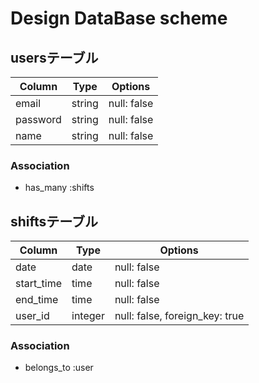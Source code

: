 # Design DataBase scheme
## usersテーブル
|Column|Type|Options|
|------|----|-------|
|email|string|null: false|
|password|string|null: false|
|name|string|null: false|
### Association
- has_many :shifts

## shiftsテーブル
|Column|Type|Options|
|------|----|-------|
|date|date|null: false|
|start_time|time|null: false|
|end_time|time|null: false|
|user_id|integer|null: false, foreign_key: true|
### Association
- belongs_to :user